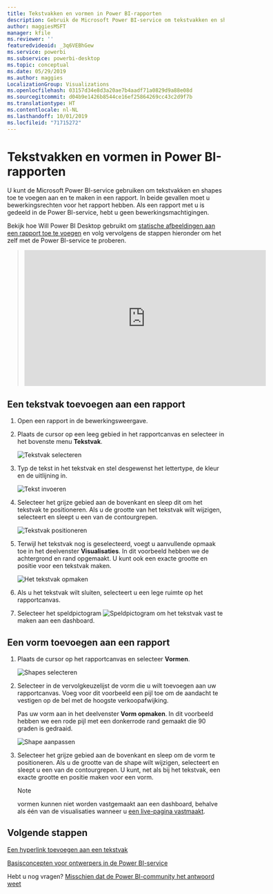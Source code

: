 ```yaml
---
title: Tekstvakken en vormen in Power BI-rapporten
description: Gebruik de Microsoft Power BI-service om tekstvakken en shapes toe te voegen aan en te maken in een rapport.
author: maggiesMSFT
manager: kfile
ms.reviewer: ''
featuredvideoid: _3q6VEBhGew
ms.service: powerbi
ms.subservice: powerbi-desktop
ms.topic: conceptual
ms.date: 05/29/2019
ms.author: maggies
LocalizationGroup: Visualizations
ms.openlocfilehash: 03157d34e8d3a20ae7b4aadf71a0829d9a88e08d
ms.sourcegitcommit: d04b9e1426b8544ce16ef25864269cc43c2d9f7b
ms.translationtype: HT
ms.contentlocale: nl-NL
ms.lasthandoff: 10/01/2019
ms.locfileid: "71715272"
---
```

# <a name="text-boxes-and-shapes-in-power-bi-reports"></a>Tekstvakken en vormen in Power BI-rapporten
U kunt de Microsoft Power BI-service gebruiken om tekstvakken en shapes toe te voegen aan en te maken in een rapport. In beide gevallen moet u bewerkingsrechten voor het rapport hebben. Als een rapport met u is gedeeld in de Power BI-service, hebt u geen bewerkingsmachtigingen. 

Bekijk hoe Will Power BI Desktop gebruikt om [statische afbeeldingen aan een rapport toe te voegen](/learn/modules/visuals-in-power-bi/12-formatting) en volg vervolgens de stappen hieronder om het zelf met de Power BI-service te proberen.
> 
> <iframe width="560" height="315" src="https://www.youtube.com/embed/_3q6VEBhGew" frameborder="0" allowfullscreen></iframe>
> 

## <a name="add-a-text-box-to-a-report"></a>Een tekstvak toevoegen aan een rapport
1. Open een rapport in de bewerkingsweergave.

2. Plaats de cursor op een leeg gebied in het rapportcanvas en selecteer in het bovenste menu **Tekstvak**.
   
   ![Tekstvak selecteren](media/power-bi-reports-add-text-and-shapes/pbi_textbox.png)
3. Typ de tekst in het tekstvak en stel desgewenst het lettertype, de kleur en de uitlijning in. 
   
   ![Tekst invoeren](media/power-bi-reports-add-text-and-shapes/pbi_textbox2new.png)
4. Selecteer het grijze gebied aan de bovenkant en sleep dit om het tekstvak te positioneren. Als u de grootte van het tekstvak wilt wijzigen, selecteert en sleept u een van de contourgrepen. 
   
   ![Tekstvak positioneren](media/power-bi-reports-add-text-and-shapes/textboxsmaller.gif)

5. Terwijl het tekstvak nog is geselecteerd, voegt u aanvullende opmaak toe in het deelvenster **Visualisaties**. In dit voorbeeld hebben we de achtergrond en rand opgemaakt. U kunt ook een exacte grootte en positie voor een tekstvak maken.  

   ![Het tekstvak opmaken](media/power-bi-reports-add-text-and-shapes/power-bi-borders.png)

6. Als u het tekstvak wilt sluiten, selecteert u een lege ruimte op het rapportcanvas. 

7. Selecteer het speldpictogram  ![Speldpictogram](media/power-bi-reports-add-text-and-shapes/pbi_pintile.png) om het tekstvak vast te maken aan een dashboard. 

## <a name="add-a-shape-to-a-report"></a>Een vorm toevoegen aan een rapport
1. Plaats de cursor op het rapportcanvas en selecteer **Vormen**.
   
   ![Shapes selecteren](media/power-bi-reports-add-text-and-shapes/power-bi-shapes.png)
2. Selecteer in de vervolgkeuzelijst de vorm die u wilt toevoegen aan uw rapportcanvas. Voeg voor dit voorbeeld een pijl toe om de aandacht te vestigen op de bel met de hoogste verkoopafwijking. 
   
   Pas uw vorm aan in het deelvenster **Vorm opmaken**. In dit voorbeeld hebben we een rode pijl met een donkerrode rand gemaakt die 90 graden is gedraaid.
   
   ![Shape aanpassen](media/power-bi-reports-add-text-and-shapes/power-bi-arrrow.png)
3. Selecteer het grijze gebied aan de bovenkant en sleep om de vorm te positioneren. Als u de grootte van de shape wilt wijzigen, selecteert en sleept u een van de contourgrepen. U kunt, net als bij het tekstvak, een exacte grootte en positie maken voor een vorm.

   > [!NOTE]
   > vormen kunnen niet worden vastgemaakt aan een dashboard, behalve als één van de visualisaties wanneer u [een live-pagina vastmaakt](service-dashboard-pin-live-tile-from-report.md). 
   > 
   > 

## <a name="next-steps"></a>Volgende stappen
[Een hyperlink toevoegen aan een tekstvak](service-add-hyperlink-to-text-box.md)

[Basisconcepten voor ontwerpers in de Power BI-service](service-basic-concepts.md)

Hebt u nog vragen? [Misschien dat de Power BI-community het antwoord weet](http://community.powerbi.com/)
